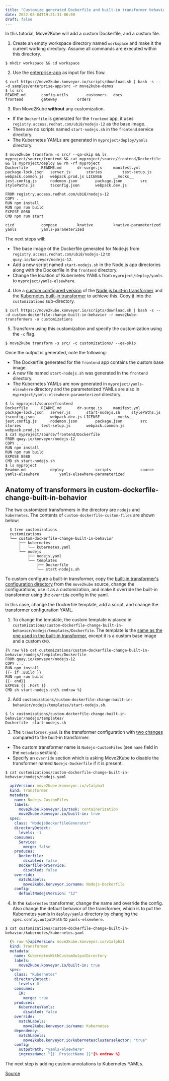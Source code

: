 ```yaml
---
title: "Customize generated Dockerfile and built-in transformer behavior"
date: 2022-08-04T19:21:31-06:00
draft: false
---
```


In this tutorial, Move2Kube will add a custom Dockerfile, and a custom file.

1. Create an empty workspace directory named `workspace` and make it the current working directory. Assume all commands are executed within this directory.
```console
$ mkdir workspace && cd workspace
```

2. Use the [enterprise-app](https://github.com/konveyor/move2kube-demos/tree/main/samples/enterprise-app) as input for this flow.
```console
$ curl https://move2kube.konveyor.io/scripts/download.sh | bash -s -- -d samples/enterprise-app/src -r move2kube-demos
$ ls src
README.md		config-utils		customers	docs			frontend		gateway			orders
```

3. Run Move2Kube **without** any customization.
* If the `Dockerfile` is generated for the `frontend` app, it uses `registry.access.redhat.com/ubi8/nodejs-12` as the base image.
* There are no scripts named `start-nodejs.sh` in the `frontend` service directory.
* The Kubernetes YAMLs are generated in `myproject/deploy/yamls` directory.

```console
$ move2kube transform -s src/ --qa-skip && ls myproject/source/frontend && cat myproject/source/frontend/Dockerfile && ls myproject/deploy && rm -rf myproject
Dockerfile		README.md		dr-surge.js		manifest.yml		package-lock.json	server.js		stories			test-setup.js		webpack.common.js	webpack.prod.js LICENSE		__mocks__		jest.config.js		nodemon.json		package.json		src			stylePaths.js		tsconfig.json		webpack.dev.js

FROM registry.access.redhat.com/ubi8/nodejs-12
COPY . .
RUN npm install
RUN npm run build
EXPOSE 8080
CMD npm run start

cicd			compose			knative			knative-parameterized	yamls			yamls-parameterized
```

The next steps will:
* The base image of the Dockerfile generated for Node.js from `registry.access.redhat.com/ubi8/nodejs-12` to `quay.io/konveyor/nodejs-12`.
* Add a new script named `start-nodejs.sh` in the Node.js app directories along with the Dockerfile in the `frontend` directory.
* Change the location of Kubernetes YAMLs from `myproject/deploy/yamls` to `myproject/yamls-elsewhere`.

4. Use a [custom configured version](https://github.com/konveyor/move2kube-transformers/tree/main/custom-dockerfile-change-built-in-behavior) of the [Node.js built-in transformer](https://github.com/konveyor/move2kube/tree/main/assets/built-in/transformers/dockerfilegenerator/nodejs) and the [Kubernetes built-in transformer](https://github.com/konveyor/move2kube/tree/main/assets/built-in/transformers/kubernetes/kubernetes) to achieve this. Copy [it](https://github.com/konveyor/move2kube-transformers/tree/main/custom-dockerfile-change-built-in-behavior) into the `customizations` sub-directory.
```console
$ curl https://move2kube.konveyor.io/scripts/download.sh | bash -s -- -d custom-dockerfile-change-built-in-behavior -r move2kube-transformers -o customizations
```

5. Transform using this customization and specify the customization using the `-c` flag.

```console
$ move2kube transform -s src/ -c customizations/ --qa-skip
```

Once the output is generated, note the following:
* The Dockerfile generated for the `frontend` app contains the custom base image.
* A new file named `start-nodejs.sh` was generated in the `frontend` directory.
* The Kubernetes YAMLs are now generated in `myproject/yamls-elsewhere` directory and the parameterized YAMLs are also in `myproject/yamls-elsewhere-parameterized` directory.

```console
$ ls myproject/source/frontend
Dockerfile		README.md		dr-surge.js		manifest.yml		package-lock.json	server.js		start-nodejs.sh		stylePaths.js		tsconfig.json		webpack.dev.js LICENSE		__mocks__		jest.config.js		nodemon.json		package.json		src			stories			test-setup.js		webpack.common.js	webpack.prod.js
$ cat myproject/source/frontend/Dockerfile
FROM quay.io/konveyor/nodejs-12
COPY . .
RUN npm install
RUN npm run build
EXPOSE 8080
CMD sh start-nodejs.sh
$ ls myproject
Readme.md			deploy				scripts				source				yamls-elsewhere			yamls-elsewhere-parameterized
```

## Anatomy of transformers in custom-dockerfile-change-built-in-behavior

The two customized transformers in the directory are `nodejs` and `kubernetes`.
The contents of `custom-dockerfile-custom-files` are shown below:

```console
  $ tree customizations
  customizations
  └── custom-dockerfile-change-built-in-behavior
      ├── kubernetes
      │   └── kubernetes.yaml
      └── nodejs
          ├── nodejs.yaml
          └── templates
              ├── Dockerfile
              └── start-nodejs.sh
```

To custom configure a built-in transformer, copy the [built-in transformer's configuration directory](https://github.com/konveyor/move2kube/tree/main/assets/built-in/transformers) from the `move2kube` source, change the configurations, use it as a customization, and make it override the built-in transformer using the `override` config in the yaml.

In this case, change the Dockerfile template, add a script, and change the transformer configuration YAML.

1. To change the template, the custom template is placed in `customizations/custom-dockerfile-change-built-in-behavior/nodejs/templates/Dockerfile`. The template is the [same as the one used in the built-in transformer](https://github.com/konveyor/move2kube/blob/main/assets/built-in/transformers/dockerfilegenerator/nodejs/templates/Dockerfile), except it is a custom base image and a custom `CMD`.
```
{% raw %}$ cat customizations/custom-dockerfile-change-built-in-behavior/nodejs/templates/Dockerfile
FROM quay.io/konveyor/nodejs-12
COPY . .
RUN npm install
{{- if .Build }}
RUN npm run build
{{- end}}
EXPOSE {{ .Port }}
CMD sh start-nodejs.sh{% endraw %}
```

2. Add `customizations/custom-dockerfile-change-built-in-behavior/nodejs/templates/start-nodejs.sh`.

```console
$ ls customizations/custom-dockerfile-change-built-in-behavior/nodejs/templates/
Dockerfile	start-nodejs.sh
```

3. The `transformer.yaml` is the transformer configuration with [two changes](https://github.com/konveyor/move2kube/blob/main/assets/built-in/transformers/dockerfilegenerator/nodejs/transformer.yaml) compared to the built-in transformer:
- The custom transformer name is `Nodejs-CustomFiles` (see `name` field in the `metadata` section).
- Specify an `override` section which is asking Move2Kube to disable the transformer named `Nodejs-Dockerfile` if it is present.

```console
$ cat customizations/custom-dockerfile-change-built-in-behavior/nodejs/nodejs.yaml
```
```yaml
  apiVersion: move2kube.konveyor.io/v1alpha1
  kind: Transformer
  metadata:
    name: Nodejs-CustomFiles
    labels:
      move2kube.konveyor.io/task: containerization
      move2kube.konveyor.io/built-in: true
  spec:
    class: "NodejsDockerfileGenerator"
    directoryDetect:
      levels: -1
    consumes:
      Service:
        merge: false
    produces:
      Dockerfile:
        disabled: false
      DockerfileForService:
        disabled: false
    override:
      matchLabels:
        move2kube.konveyor.io/name: Nodejs-Dockerfile
    config:
      defaultNodejsVersion: "12"
```

4. In the `kubernetes` transformer, change the name and override the config. Also change the default behavior of the transformer, which is to put the Kubernetes yamls in `deploy/yamls` directory by changing the `spec.config.outputPath` to `yamls-elsewhere`.

```console
$ cat customizations/custom-dockerfile-change-built-in-behavior/kubernetes/kubernetes.yaml
```
```yaml
  {% raw %}apiVersion: move2kube.konveyor.io/v1alpha1
  kind: Transformer
  metadata:
    name: KubernetesWithCustomOutputDirectory
    labels:
      move2kube.konveyor.io/built-in: true
  spec:
    class: "Kubernetes"
    directoryDetect:
      levels: 0
    consumes:
      IR:
        merge: true
    produces:
      KubernetesYamls:
        disabled: false
    override:
      matchLabels:
        move2kube.konveyor.io/name: Kubernetes
    dependency:
      matchLabels:
        move2kube.konveyor.io/kubernetesclusterselector: "true"
    config:
      outputPath: "yamls-elsewhere"
      ingressName: "{{ .ProjectName }}"{% endraw %}
```

The next step is adding custom annotations to Kubernetes YAMLs.

[Source](https://github.com/konveyor/konveyor.github.io/blob/main/content/Move2Kube/Tutorials/CustomizeOutput/customGenDockerFile.md)